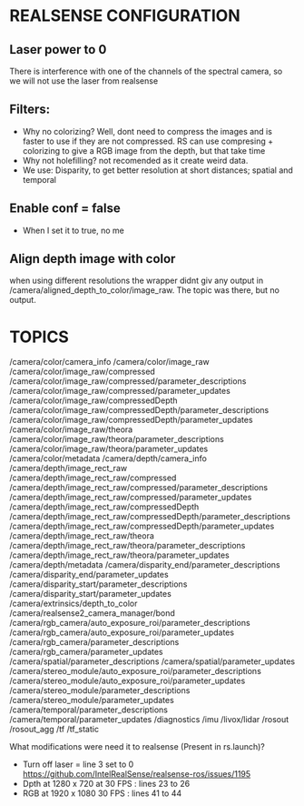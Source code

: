 # REALSENSE CONFIGURATION

## Laser power to 0
There is interference with one of the channels of the spectral camera, so we will not use the laser from realsense

## Filters:
- Why no colorizing? Well, dont need to compress the images and is faster to use if they are not compressed. RS can use compresing + colorizing to give a RGB image from the depth, but that take time
- Why not holefilling? not recomended as it create weird data.
- We use: Disparity, to get better resolution at short distances; spatial and  temporal

## Enable conf = false
- When I set it to true, no me


## Align depth image with color
when using different resolutions the wrapper didnt giv any output in /camera/aligned_depth_to_color/image_raw. The topic was there, but no output.



# TOPICS 
/camera/color/camera_info
/camera/color/image_raw
/camera/color/image_raw/compressed
/camera/color/image_raw/compressed/parameter_descriptions
/camera/color/image_raw/compressed/parameter_updates
/camera/color/image_raw/compressedDepth
/camera/color/image_raw/compressedDepth/parameter_descriptions
/camera/color/image_raw/compressedDepth/parameter_updates
/camera/color/image_raw/theora
/camera/color/image_raw/theora/parameter_descriptions
/camera/color/image_raw/theora/parameter_updates
/camera/color/metadata
/camera/depth/camera_info
/camera/depth/image_rect_raw
/camera/depth/image_rect_raw/compressed
/camera/depth/image_rect_raw/compressed/parameter_descriptions
/camera/depth/image_rect_raw/compressed/parameter_updates
/camera/depth/image_rect_raw/compressedDepth
/camera/depth/image_rect_raw/compressedDepth/parameter_descriptions
/camera/depth/image_rect_raw/compressedDepth/parameter_updates
/camera/depth/image_rect_raw/theora
/camera/depth/image_rect_raw/theora/parameter_descriptions
/camera/depth/image_rect_raw/theora/parameter_updates
/camera/depth/metadata
/camera/disparity_end/parameter_descriptions
/camera/disparity_end/parameter_updates
/camera/disparity_start/parameter_descriptions
/camera/disparity_start/parameter_updates
/camera/extrinsics/depth_to_color
/camera/realsense2_camera_manager/bond
/camera/rgb_camera/auto_exposure_roi/parameter_descriptions
/camera/rgb_camera/auto_exposure_roi/parameter_updates
/camera/rgb_camera/parameter_descriptions
/camera/rgb_camera/parameter_updates
/camera/spatial/parameter_descriptions
/camera/spatial/parameter_updates
/camera/stereo_module/auto_exposure_roi/parameter_descriptions
/camera/stereo_module/auto_exposure_roi/parameter_updates
/camera/stereo_module/parameter_descriptions
/camera/stereo_module/parameter_updates
/camera/temporal/parameter_descriptions
/camera/temporal/parameter_updates
/diagnostics
/imu
/livox/lidar
/rosout
/rosout_agg
/tf
/tf_static


What modifications were need it to realsense (Present in rs.launch)?
- Turn off laser = line 3 set to 0 https://github.com/IntelRealSense/realsense-ros/issues/1195
- Dpth at 1280 x 720 at 30 FPS : lines 23 to 26
- RGB at 1920 x 1080 30 FPS : lines 41 to 44

